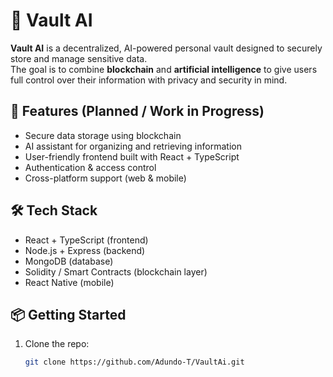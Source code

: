 # 🔐 Vault AI

**Vault AI** is a decentralized, AI-powered personal vault designed to securely store and manage sensitive data.  
The goal is to combine **blockchain** and **artificial intelligence** to give users full control over their information with privacy and security in mind.  

## 🚀 Features (Planned / Work in Progress)
- Secure data storage using blockchain  
- AI assistant for organizing and retrieving information  
- User-friendly frontend built with React + TypeScript  
- Authentication & access control  
- Cross-platform support (web & mobile)  

## 🛠️ Tech Stack
- React + TypeScript (frontend)  
- Node.js + Express (backend)  
- MongoDB (database)  
- Solidity / Smart Contracts (blockchain layer)  
- React Native (mobile)  

## 📦 Getting Started
1. Clone the repo:  
   ```bash
   git clone https://github.com/Adundo-T/VaultAi.git
